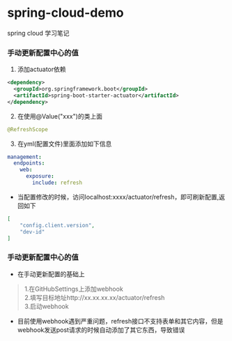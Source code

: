 # spring-cloud-demo
spring cloud 学习笔记
### 手动更新配置中心的值
1. 添加actuator依赖
```xml
<dependency>
  <groupId>org.springframework.boot</groupId>
  <artifactId>spring-boot-starter-actuator</artifactId>
</dependency>
```
2. 在使用@Value("xxx")的类上面
```java
@RefreshScope
```
3. 在yml(配置文件)里面添加如下信息
```yaml
management:
  endpoints:
    web:
      exposure:
        include: refresh
```
- 当配置修改的时候，访问localhost:xxxx/actuator/refresh，即可刷新配置,返回如下
```json
[
    "config.client.version",
    "dev-id"
]
```
### 手动更新配置中心的值
- 在手动更新配置的基础上  
>1.在GitHubSettings上添加webhook  
>2.填写目标地址http://xx.xx.xx.xx/actuator/refresh  
>3.启动webhook  
- 目前使用webhook遇到严重问题，refresh接口不支持表单和其它内容，但是webhook发送post请求的时候自动添加了其它东西，导致错误
